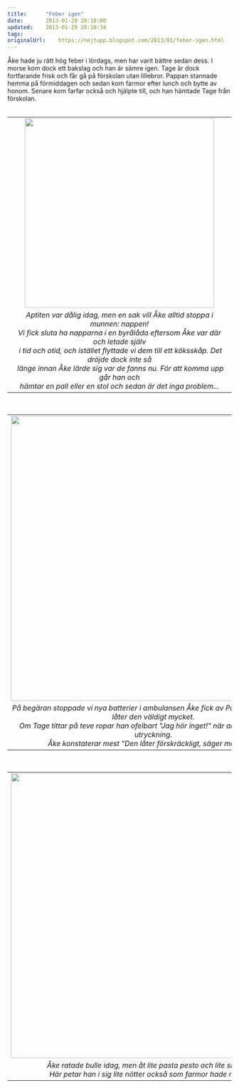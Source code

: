 ```yaml
---
title:		"Feber igen"
date:		2013-01-29 20:10:00
updated:	2013-01-29 20:10:34
tags: 	
originalUrl:	https://nejtupp.blogspot.com/2013/01/feber-igen.html
---
```


<div class="separator" style="clear: both; text-align: left;">Åke hade ju rätt hög feber i lördags, men har varit bättre sedan dess. I morse kom dock ett bakslag och han är sämre igen. Tage är dock fortfarande frisk och får gå på förskolan utan lillebror. Pappan stannade hemma på förmiddagen och sedan kom farmor efter lunch och bytte av honom. Senare kom farfar också och hjälpte till, och han hämtade Tage från förskolan.</div><div class="separator" style="clear: both; text-align: left;"><br></div><table align="center" cellpadding="0" cellspacing="0" class="tr-caption-container" style="margin-left: auto; margin-right: auto; text-align: center;"><tbody><tr><td style="text-align: center;"><img src="../../../../img/Hemmabilder-5C5C1395.jpg" width="426"></td></tr><tr><td class="tr-caption" style="text-align: center;"><i>Aptiten var dålig idag, men en sak vill Åke alltid stoppa i munnen: nappen!<br>Vi fick sluta ha napparna i en byrålåda eftersom Åke var där och letade själv<br> i tid och otid, och istället flyttade vi dem till ett köksskåp. Det dröjde dock inte så<br> länge innan Åke lärde sig var de fanns nu. För att komma upp går han och <br>hämtar en pall eller en stol och sedan är det inga problem...</i></td></tr></tbody></table><div class="separator" style="clear: both; text-align: center;"><br></div><table align="center" cellpadding="0" cellspacing="0" class="tr-caption-container" style="margin-left: auto; margin-right: auto; text-align: center;"><tbody><tr><td style="text-align: center;"><img src="../../../../img/Hemmabilder-5C5C1396.jpg" width="640"></td></tr><tr><td class="tr-caption" style="text-align: center;"><i>På begäran stoppade vi nya batterier i ambulansen Åke fick av Pappan en gång. Nu låter den väldigt mycket. <br>Om Tage tittar på teve ropar han ofelbart "Jag hör inget!" när ambulansen är på utryckning. <br>Åke konstaterar mest "Den låter förskräckligt, säger mamma". </i></td></tr></tbody></table><br><table align="center" cellpadding="0" cellspacing="0" class="tr-caption-container" style="margin-left: auto; margin-right: auto; text-align: center;"><tbody><tr><td style="text-align: center;"><img src="../../../../img/Hemmabilder-5C5C1403.jpg" width="640"></td></tr><tr><td class="tr-caption" style="text-align: center;"><i>Åke ratade bulle idag, men åt lite pasta pesto och lite smoothie. <br>Här petar han i sig lite nötter också som farmor hade med sig.</i></td></tr></tbody></table><br>
<!-- no comments on this post -->